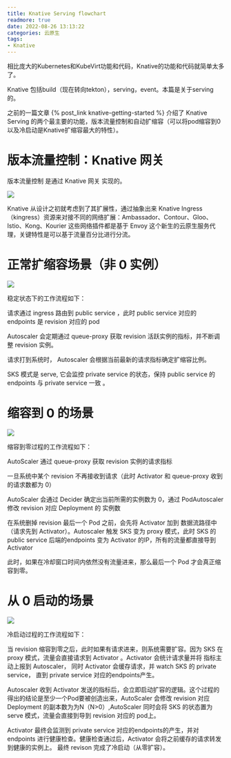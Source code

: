 ```yaml
---
title: Knative Serving flowchart
readmore: true
date: 2022-08-26 13:13:22
categories: 云原生
tags:
- Knative
---
```


相比庞大的Kubernetes和KubeVirt功能和代码，Knative的功能和代码就简单太多了。

Knative 包括build（现在转向tekton），serving，event。本篇是关于serving的。

之前的一篇文章 {% post_link knative-getting-started %} 介绍了 Knative Serving 的两个最主要的功能，版本流量控制和自动扩缩容（可以将pod缩容到0以及冷启动是Knative扩缩容最大的特性）。

# 版本流量控制：Knative 网关

版本流量控制 是通过 Knative 网关 实现的。

![](/images/knative-serving-flowchart/2022-08-26-16-25-02.png)

Knative 从设计之初就考虑到了其扩展性，通过抽象出来 Knative Ingress （kingress）资源来对接不同的网络扩展：Ambassador、Contour、Gloo、Istio、Kong、Kourier 这些网络插件都是基于 Envoy 这个新生的云原生服务代理，关键特性是可以基于流量百分比进行分流。


# 正常扩缩容场景（非 0 实例）

![](/images/knative-serving-flowchart/2022-08-26-16-25-21.png)

稳定状态下的工作流程如下：

请求通过 ingress 路由到 public service ，此时 public service 对应的 endpoints 是 revision 对应的 pod

Autoscaler 会定期通过 queue-proxy 获取 revision 活跃实例的指标，并不断调整 revision 实例。

请求打到系统时， Autoscaler 会根据当前最新的请求指标确定扩缩容比例。

SKS 模式是 serve, 它会监控 private service 的状态，保持 public service 的 endpoints 与 private service 一致 。


# 缩容到 0 的场景

![](/images/knative-serving-flowchart/2022-08-26-16-25-30.png)

缩容到零过程的工作流程如下：

AutoScaler 通过 queue-proxy 获取 revision 实例的请求指标

一旦系统中某个 revision 不再接收到请求（此时 Activator 和 queue-proxy 收到的请求数都为 0）

AutoScaler 会通过 Decider 确定出当前所需的实例数为 0，通过 PodAutoscaler 修改 revision 对应 Deployment 的 实例数

在系统删掉 revision 最后一个 Pod 之前，会先将 Activator 加到 数据流路径中（请求先到 Activator）。Autoscaler 触发 SKS 变为 proxy 模式，此时 SKS 的 public service 后端的endpoints 变为 Activator 的IP，所有的流量都直接导到 Activator

此时，如果在冷却窗口时间内依然没有流量进来，那么最后一个 Pod 才会真正缩容到零。

# 从 0 启动的场景

![](/images/knative-serving-flowchart/2022-08-26-16-25-38.png)

冷启动过程的工作流程如下：

当 revision 缩容到零之后，此时如果有请求进来，则系统需要扩容。因为 SKS 在 proxy 模式，流量会直接请求到 Activator 。Activator 会统计请求量并将 指标主动上报到 Autoscaler， 同时 Activator 会缓存请求，并 watch SKS 的 private service， 直到 private service 对应的endpoints产生。

Autoscaler 收到 Activator 发送的指标后，会立即启动扩容的逻辑。这个过程的得出的结论是至少一个Pod要被创造出来，AutoScaler 会修改 revision 对应 Deployment 的副本数为为N（N>0）,AutoScaler 同时会将 SKS 的状态置为 serve 模式，流量会直接到导到 revision 对应的 pod上。

Activator 最终会监测到 private service 对应的endpoints的产生，并对 endpoints 进行健康检查。健康检查通过后，Activator 会将之前缓存的请求转发到健康的实例上。
最终 revison 完成了冷启动（从零扩容）。